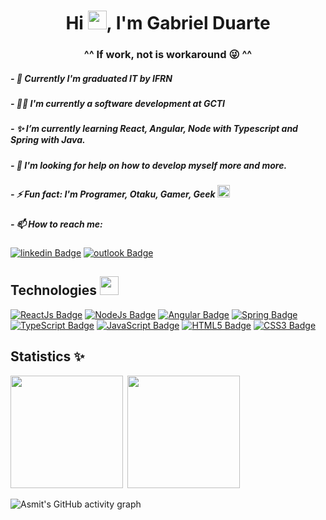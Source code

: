 <h1 align="center">Hi <img width="30px" src="https://user-images.githubusercontent.com/80539719/111225809-025f9b80-85bf-11eb-81cc-30573ea3d626.gif"/>, I'm Gabriel Duarte</h1>
<h3 align="center">^^ If work, not is workaround 😜 ^^</h3>

##### - 👤 Currently I'm graduated IT by IFRN

##### - 👨‍💻 I'm currently a software development at GCTI

##### - ✨ I’m currently learning React, Angular, Node with Typescript and Spring with Java.

##### - 🤔 I'm looking for help on how to develop myself more and more.

##### - ⚡ Fun fact: I'm Programer, Otaku, Gamer, Geek <img width="20px" src="https://user-images.githubusercontent.com/80539719/111229102-122dae80-85c4-11eb-9daf-bf2067d158f5.gif"/>

##### - 📫 How to reach me: 
[![linkedin Badge](https://img.shields.io/badge/-Gabriel_Duarte-6633cc?style=flat-square&labelColor=6633cc&logo=linkedin&logoColor=white&link=https://www.linkedin.com/in/gabrielddantas/)](https://www.linkedin.com/in/gabrielddantas/)
[![outlook Badge](https://img.shields.io/badge/-gabrielteixeiradantas@hotmail.com-6633cc?style=flat-square&logo=Gmail&logoColor=white&link=mailto:gabrielteixeiradantas@hotmail.com)](mailto:gabrielteixeiradantas@hotmail.com)

## Technologies <img width="30px" src="https://user-images.githubusercontent.com/80539719/111227696-b8c48000-85c1-11eb-87a3-9864ebb51d1c.gif"/>

[![ReactJs Badge](https://img.shields.io/badge/-ReactJs-00ECFF?logo=react&logoColor=white&style=for-the-badge)](https://img.shields.io/badge/-ReactJs-00ECFF?logo=react&logoColor=white&style=for-the-badge)
[![NodeJs Badge](https://img.shields.io/badge/-NodeJs-25BD00?logo=node.js&logoColor=white&style=for-the-badge)](https://img.shields.io/badge/-NodeJs-25BD00?logo=node.js&logoColor=white&style=for-the-badge)
[![Angular Badge](https://img.shields.io/badge/-Angular-F10000?logo=angular&logoColor=white&style=for-the-badge)](https://img.shields.io/badge/-Angular-00ECFF?logo=angular&logoColor=white&style=for-the-badge)
[![Spring Badge](https://img.shields.io/badge/-Spring-25BD00?logo=spring&logoColor=white&style=for-the-badge)](https://img.shields.io/badge/-Spring-25BD00?logo=Spring&logoColor=white&style=for-the-badge)
[![TypeScript Badge](https://img.shields.io/badge/-typescript-blue?textColor=white&logo=typescript&logoColor=white&style=for-the-badge)](https://img.shields.io/badge/-typescript-blue?textColor=white&logo=typescript&logoColor=white&style=for-the-badge)
[![JavaScript Badge](https://img.shields.io/badge/-Javascript-yellow?textColor=white&logo=javascript&logoColor=white&style=for-the-badge)](https://img.shields.io/badge/-Javascript-yellow?textColor=white&logo=javascript&logoColor=white&style=for-the-badge)
[![HTML5 Badge](https://img.shields.io/badge/-HTML5-orange?logo=html5&logoColor=white&style=for-the-badge)](https://img.shields.io/badge/-HTML5-orange?logo=html5&logoColor=white&style=for-the-badge)
[![CSS3 Badge](https://img.shields.io/badge/-CSS3-5188FE?logo=css3&logoColor=white&style=for-the-badge)](https://img.shields.io/badge/-CSS3-5188FE?logo=css3&logoColor=white&style=for-the-badge)

## Statistics ✨

<img height="180px" src="https://github-readme-stats.vercel.app/api?username=dantts&show_icons=true&theme=midnight-purple">&ensp;<img height="180px" src="https://github-readme-stats.vercel.app/api/top-langs/?username=dantts&layout=compact&theme=midnight-purple">

![Asmit's GitHub activity graph](https://activity-graph.herokuapp.com/graph?username=dantts&bg_color=000000&color=ffffff&line=7e3ace&point=ffffff&radius=10)

